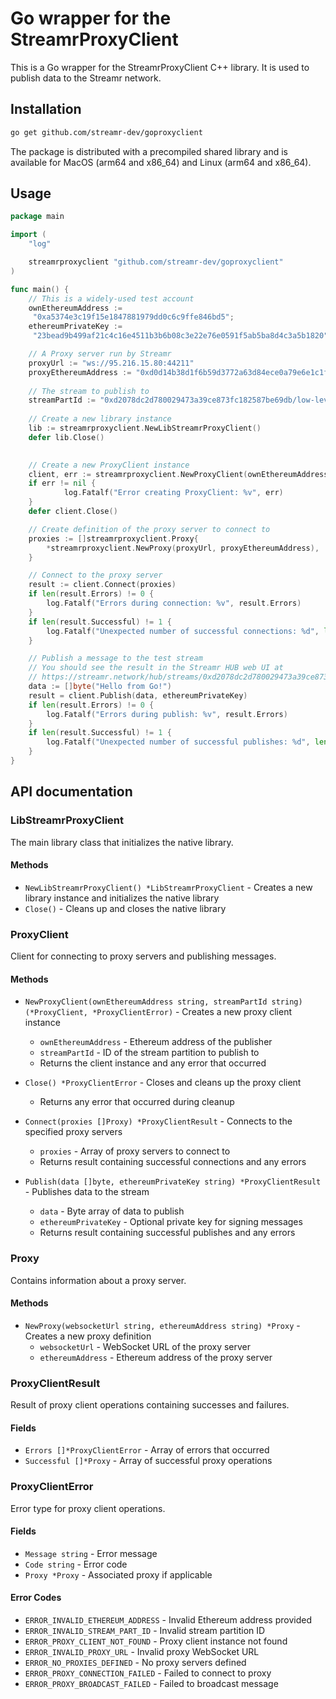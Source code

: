# Go wrapper for the StreamrProxyClient

This is a Go wrapper for the StreamrProxyClient C++ library. It is used to publish data to the Streamr network.

## Installation

```bash
go get github.com/streamr-dev/goproxyclient
```
The package is distributed with a precompiled shared library and is available for MacOS (arm64 and x86_64) and Linux (arm64 and x86_64).

## Usage

```go
package main

import (
	"log"

	streamrproxyclient "github.com/streamr-dev/goproxyclient"
)

func main() {
	// This is a widely-used test account
	ownEthereumAddress :=
	 "0xa5374e3c19f15e1847881979dd0c6c9ffe846bd5";
	ethereumPrivateKey :=
	 "23bead9b499af21c4c16e4511b3b6b08c3e22e76e0591f5ab5ba8d4c3a5b1820";

	// A Proxy server run by Streamr
	proxyUrl := "ws://95.216.15.80:44211"
	proxyEthereumAddress := "0xd0d14b38d1f6b59d3772a63d84ece0a79e6e1c1f"
	
	// The stream to publish to
	streamPartId := "0xd2078dc2d780029473a39ce873fc182587be69db/low-level-client#0"
	
	// Create a new library instance
	lib := streamrproxyclient.NewLibStreamrProxyClient()
	defer lib.Close()

	
	// Create a new ProxyClient instance
	client, err := streamrproxyclient.NewProxyClient(ownEthereumAddress, streamPartId)
	if err != nil {
			log.Fatalf("Error creating ProxyClient: %v", err)
	}
	defer client.Close()

	// Create definition of the proxy server to connect to
	proxies := []streamrproxyclient.Proxy{
		*streamrproxyclient.NewProxy(proxyUrl, proxyEthereumAddress),
	}

	// Connect to the proxy server
	result := client.Connect(proxies)
	if len(result.Errors) != 0 {
		log.Fatalf("Errors during connection: %v", result.Errors)
	}
	if len(result.Successful) != 1 {
		log.Fatalf("Unexpected number of successful connections: %d", len(result.Successful))
	}

	// Publish a message to the test stream
	// You should see the result in the Streamr HUB web UI at
	// https://streamr.network/hub/streams/0xd2078dc2d780029473a39ce873fc182587be69db%2Flow-level-client/live-data
	data := []byte("Hello from Go!")
	result = client.Publish(data, ethereumPrivateKey)
	if len(result.Errors) != 0 {
		log.Fatalf("Errors during publish: %v", result.Errors)
	}
	if len(result.Successful) != 1 {
		log.Fatalf("Unexpected number of successful publishes: %d", len(result.Successful))
	}
}
```

## API documentation

### LibStreamrProxyClient

The main library class that initializes the native library.

#### Methods

- `NewLibStreamrProxyClient() *LibStreamrProxyClient` - Creates a new library instance and initializes the native library
- `Close()` - Cleans up and closes the native library

### ProxyClient 

Client for connecting to proxy servers and publishing messages.

#### Methods

- `NewProxyClient(ownEthereumAddress string, streamPartId string) (*ProxyClient, *ProxyClientError)` - Creates a new proxy client instance
  - `ownEthereumAddress` - Ethereum address of the publisher
  - `streamPartId` - ID of the stream partition to publish to
  - Returns the client instance and any error that occurred

- `Close() *ProxyClientError` - Closes and cleans up the proxy client
  - Returns any error that occurred during cleanup

- `Connect(proxies []Proxy) *ProxyClientResult` - Connects to the specified proxy servers
  - `proxies` - Array of proxy servers to connect to
  - Returns result containing successful connections and any errors

- `Publish(data []byte, ethereumPrivateKey string) *ProxyClientResult` - Publishes data to the stream
  - `data` - Byte array of data to publish
  - `ethereumPrivateKey` - Optional private key for signing messages
  - Returns result containing successful publishes and any errors

### Proxy

Contains information about a proxy server.

#### Methods

- `NewProxy(websocketUrl string, ethereumAddress string) *Proxy` - Creates a new proxy definition
  - `websocketUrl` - WebSocket URL of the proxy server
  - `ethereumAddress` - Ethereum address of the proxy server

### ProxyClientResult

Result of proxy client operations containing successes and failures.

#### Fields

- `Errors []*ProxyClientError` - Array of errors that occurred
- `Successful []*Proxy` - Array of successful proxy operations

### ProxyClientError 

Error type for proxy client operations.

#### Fields

- `Message string` - Error message
- `Code string` - Error code
- `Proxy *Proxy` - Associated proxy if applicable

#### Error Codes

- `ERROR_INVALID_ETHEREUM_ADDRESS` - Invalid Ethereum address provided
- `ERROR_INVALID_STREAM_PART_ID` - Invalid stream partition ID
- `ERROR_PROXY_CLIENT_NOT_FOUND` - Proxy client instance not found
- `ERROR_INVALID_PROXY_URL` - Invalid proxy WebSocket URL
- `ERROR_NO_PROXIES_DEFINED` - No proxy servers defined
- `ERROR_PROXY_CONNECTION_FAILED` - Failed to connect to proxy
- `ERROR_PROXY_BROADCAST_FAILED` - Failed to broadcast message
